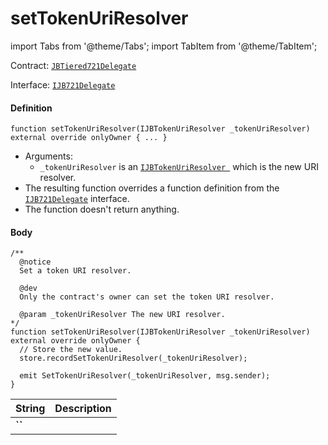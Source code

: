 # setTokenUriResolver

import Tabs from '@theme/Tabs';
import TabItem from '@theme/TabItem';

Contract: [`JBTiered721Delegate`](/dev/api/contracts/or-delegates/jbtiered721delegate)

Interface: [`IJB721Delegate`](/dev/api/interfaces/ijb721delegate)

<Tabs>
<TabItem value="Step by step" label="Step by step">

#### Definition

```
function setTokenUriResolver(IJBTokenUriResolver _tokenUriResolver) external override onlyOwner { ... }
```

- Arguments:
  - `_tokenUriResolver` is an [`IJBTokenUriResolver `](/dev/api/interfaces/ijbtokenuriresolver) which is the new URI resolver.
- The resulting function overrides a function definition from the [`IJB721Delegate`](/dev/api/interfaces/ijb721delegate) interface.
- The function doesn't return anything.

#### Body

</TabItem>

<TabItem value="Code" label="Code">

```
/**
  @notice
  Set a token URI resolver.

  @dev
  Only the contract's owner can set the token URI resolver.

  @param _tokenUriResolver The new URI resolver.
*/
function setTokenUriResolver(IJBTokenUriResolver _tokenUriResolver) external override onlyOwner {
  // Store the new value.
  store.recordSetTokenUriResolver(_tokenUriResolver);

  emit SetTokenUriResolver(_tokenUriResolver, msg.sender);
}
```

</TabItem>

<TabItem value="Errors" label="Errors">

|String|Description|
|-|-|
|**``**||

</TabItem>

<TabItem value="Bug bounty" label="Bug bounty">

</TabItem>
</Tabs>


